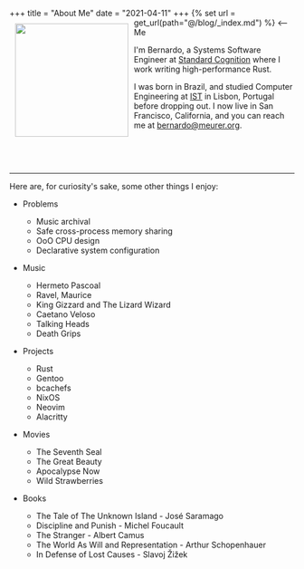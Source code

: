 +++
title = "About Me"
date = "2021-04-11"
+++
{% set url = get_url(path="@/blog/_index.md") %}
<img src="404" style="float:left;margin:10px 10px 10px 10px;width:200px;;margin-right:10px;" />
⟵ Me

I'm Bernardo, a Systems Software Engineer at [Standard Cognition][stcg] where I
work writing high-performance Rust.

I was born in Brazil, and studied Computer Engineering at [IST][ist] in Lisbon,
Portugal before dropping out. I now live in San Francisco, California, and you
can reach me at [bernardo@meurer.org][persmail].

&nbsp;


&nbsp;

---

Here are, for curiosity's sake, some other things I enjoy:

* Problems
  * Music archival
  * Safe cross-process memory sharing
  * OoO CPU design
  * Declarative system configuration

* Music
  * Hermeto Pascoal
  * Ravel, Maurice
  * King Gizzard and The Lizard Wizard
  * Caetano Veloso
  * Talking Heads
  * Death Grips

* Projects
  * Rust
  * Gentoo
  * bcachefs
  * NixOS
  * Neovim
  * Alacritty

* Movies
  * The Seventh Seal
  * The Great Beauty
  * Apocalypse Now
  * Wild Strawberries

* Books
  * The Tale of The Unknown Island - José Saramago
  * Discipline and Punish - Michel Foucault
  * The Stranger - Albert Camus
  * The World As Will and Representation - Arthur Schopenhauer
  * In Defense of Lost Causes - Slavoj Žižek

[stcg]: https://standard.ai
[ist]: https://tecnico.ulisboa.pt/en/
[persmail]: mailto://bernardo@meurer.org
